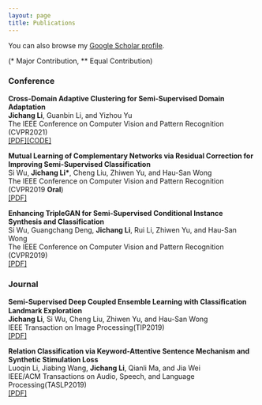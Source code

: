 ```yaml
---
layout: page
title: Publications
---
```


You can also browse my <a href="https://scholar.google.com/citations?user=b8K5vcMAAAAJ" target="_blank">Google Scholar profile</a>.
<br />

(* Major Contribution, ** Equal Contribution)<br />

<h3>
    <a name='Conference'></a>Conference
</h3>


<div class="media">
    <div class="media-body">
       <p class="media-heading">
          <strong>Cross-Domain Adaptive Clustering for Semi-Supervised Domain Adaptation</strong><br />
          <b>Jichang Li</b>, Guanbin Li, and Yizhou Yu<br />
          The IEEE Conference on Computer Vision and Pattern Recognition (CVPR2021)<br />
          <a href="">[PDF]</a><a href="https://github.com/lijichang/CVPR2021-SSDA">[CODE]</a><br />
       </p>
    </div>
</div>


<div class="media">
    <div class="media-body">
       <p class="media-heading">
          <strong>Mutual Learning of Complementary Networks via Residual Correction for Improving Semi-Supervised Classification</strong><br />
          Si Wu, <b>Jichang Li*</b>, Cheng Liu, Zhiwen Yu, and Hau-San Wong<br />
          The IEEE Conference on Computer Vision and Pattern Recognition (CVPR2019 <b>Oral</b>)<br />
          <a href="http://openaccess.thecvf.com/content_CVPR_2019/papers/Wu_Mutual_Learning_of_Complementary_Networks_via_Residual_Correction_for_Improving_CVPR_2019_paper.pdf">[PDF]</a><br />
       </p>
    </div>
</div>

<div class="media">
    <div class="media-body">
       <p class="media-heading">
          <strong>Enhancing TripleGAN for Semi-Supervised Conditional Instance Synthesis and Classification</strong><br />
          Si Wu, Guangchang Deng, <b>Jichang Li</b>, Rui Li, Zhiwen Yu, and Hau-San Wong<br />
          The IEEE Conference on Computer Vision and Pattern Recognition (CVPR2019)<br />
          <a href="http://openaccess.thecvf.com/content_CVPR_2019/papers/Wu_Enhancing_TripleGAN_for_Semi-Supervised_Conditional_Instance_Synthesis_and_Classification_CVPR_2019_paper.pdf">[PDF]</a><br />
       </p>
    </div>
</div>

<h3>
    <a name='Journal'></a>Journal
</h3>

<div class="media">
    <div class="media-body">
       <p class="media-heading">
          <strong>Semi-Supervised Deep Coupled Ensemble Learning with Classiﬁcation Landmark Exploration</strong><br />
          <b>Jichang Li</b>, Si Wu, Cheng Liu, Zhiwen Yu, and Hau-San Wong<br />
          IEEE Transaction on Image Processing(TIP2019)<br />
           <a href="https://ieeexplore.ieee.org/abstract/document/8796363">[PDF]</a><br />
       </p>
    </div>
</div>

<div class="media">
    <div class="media-body">
       <p class="media-heading">
          <strong>Relation Classification via Keyword-Attentive Sentence Mechanism and Synthetic Stimulation Loss</strong><br />
          Luoqin Li, Jiabing Wang, <b>Jichang Li</b>, Qianli Ma, and Jia Wei<br />
          IEEE/ACM Transactions on Audio, Speech, and Language Processing(TASLP2019)<br />
          <a href="https://ieeexplore.ieee.org/abstract/document/8733064">[PDF]</a><br />
       </p>
    </div>
</div>



